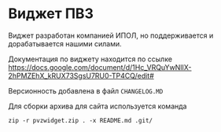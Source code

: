 # Виджет ПВЗ

Виджет разработан компанией ИПОЛ, но поддерживается и дорабатывается нашими силами.

Документация по виджету находится по ссылке
https://docs.google.com/document/d/1Hc_VRQuYwNlIX-2hPMZEhX_kRUX73SgsU7RU0-TP4CQ/edit#

Версионность добавлена в файл ```CHANGELOG.MD```

Для сборки архива для сайта используется команда

```
zip -r pvzwidget.zip . -x README.md .git/
```
